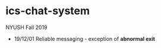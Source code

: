 # ics-chat-system
NYUSH Fall 2019

- 19/12/01
  Reliable messaging - exception of **abnormal exit**
  
 
